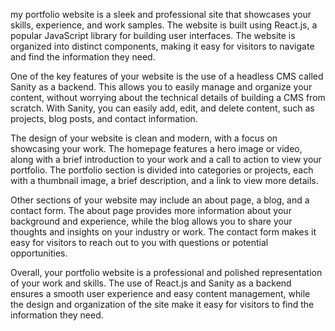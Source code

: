 my portfolio website is a sleek and professional site that showcases your skills, experience, and work samples. The website is built using React.js, a popular JavaScript library for building user interfaces. The website is organized into distinct components, making it easy for visitors to navigate and find the information they need.

One of the key features of your website is the use of a headless CMS called Sanity as a backend. This allows you to easily manage and organize your content, without worrying about the technical details of building a CMS from scratch. With Sanity, you can easily add, edit, and delete content, such as projects, blog posts, and contact information.

The design of your website is clean and modern, with a focus on showcasing your work. The homepage features a hero image or video, along with a brief introduction to your work and a call to action to view your portfolio. The portfolio section is divided into categories or projects, each with a thumbnail image, a brief description, and a link to view more details.

Other sections of your website may include an about page, a blog, and a contact form. The about page provides more information about your background and experience, while the blog allows you to share your thoughts and insights on your industry or work. The contact form makes it easy for visitors to reach out to you with questions or potential opportunities.

Overall, your portfolio website is a professional and polished representation of your work and skills. The use of React.js and Sanity as a backend ensures a smooth user experience and easy content management, while the design and organization of the site make it easy for visitors to find the information they need.
